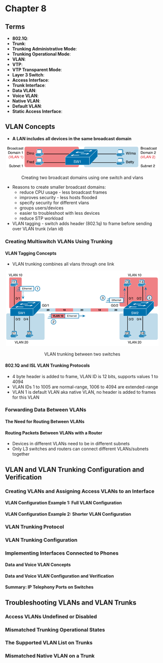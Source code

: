 # Chapter 8

## Terms

* **802.1Q**: 
* **Trunk**: 
* **Trunking Administrative Mode**: 
* **Trunking Operational Mode**: 
* **VLAN**: 
* **VTP**: 
* **VTP Transparent Mode**: 
* **Layer 3 Switch**: 
* **Access Interface**: 
* **Trunk Interface**: 
* **Data VLAN**: 
* **Voice VLAN**: 
* **Native VLAN**: 
* **Default VLAN**: 
* **Static Access Interface**: 

## VLAN Concepts

* **A LAN includes all devices in the same broadcast domain**

<div style="text-align: center">
    <img src="images/vlan.png" width="500px" alt="Creating two broadcast domains using one switch and vlans">
    <p>Creating two broadcast domains using one switch and vlans</p>
</div>

* Reasons to create smaller broadcast domains:
    * reduce CPU usage - less broadcast frames
    * improves security - less hosts flooded
    * specify security for different vlans
    * groups users/devices
    * easier to troubleshoot with less devices
    * reduce STP workload
* VLAN tagging - switch adds header (802.1q) to frame before sending over VLAN trunk (vlan id)

### Creating Multiswitch VLANs Using Trunking

#### VLAN Tagging Concepts

* VLAN trunking combines all vlans through one link

<div style="text-align: center">
    <img src="images/vlan-trunking.png" width="500px" alt="">
    <p>VLAN trunking between two switches</p>
</div>

#### 802.1Q and ISL VLAN Trunking Protocols

* 4 byte header is added to frame, VLAN ID is 12 bits, supports values 1 to 4094
* VLAN IDs 1 to 1005 are normal-range, 1006 to 4094 are extended-range
* VLAN 1 is default VLAN aka native VLAN, no header is added to frames for this VLAN

### Forwarding Data Between VLANs

#### The Need for Routing Between VLANs

#### Routing Packets Between VLANs with a Router

* Devices in different VLANs need to be in different subnets
* Only L3 switches and routers can connect different VLANs/subnets together

## VLAN and VLAN Trunking Configuration and Verification

### Creating VLANs and Assigning Access VLANs to an Interface

#### VLAN Configuration Example 1: Full VLAN Configuration

#### VLAN Configuration Example 2: Shorter VLAN Configuration

### VLAN Trunking Protocol

### VLAN Trunking Configuration

### Implementing Interfaces Connected to Phones

#### Data and Voice VLAN Concepts

#### Data and Voice VLAN Configuration and Verification

#### Summary: IP Telephony Ports on Switches

## Troubleshooting VLANs and VLAN Trunks

### Access VLANs Undefined or Disabled

### Mismatched Trunking Operational States

### The Supported VLAN List on Trunks

### Mismatched Native VLAN on a Trunk